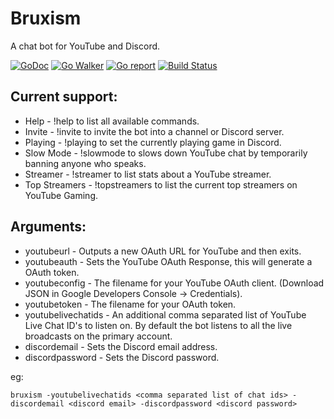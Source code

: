 # Bruxism
A chat bot for YouTube and Discord.

[![GoDoc](https://godoc.org/github.com/iopred/bruxism?status.svg)](https://godoc.org/github.com/iopred/bruxism)
[![Go Walker](http://gowalker.org/api/v1/badge)](https://gowalker.org/github.com/iopred/bruxism)
[![Go report](http://goreportcard.com/badge/iopred/bruxism)](http://goreportcard.com/report/iopred/bruxism)
[![Build Status](https://travis-ci.org/iopred/bruxism.svg?branch=master)](https://travis-ci.org/iopred/bruxism)

## Current support:

* Help - !help to list all available commands.
* Invite - !invite to invite the bot into a channel or Discord server.
* Playing - !playing to set the currently playing game in Discord.
* Slow Mode - !slowmode to slows down YouTube chat by temporarily banning anyone who speaks.
* Streamer - !streamer to list stats about a YouTube streamer.
* Top Streamers - !topstreamers to list the current top streamers on YouTube Gaming.

## Arguments:

* youtubeurl - Outputs a new OAuth URL for YouTube and then exits.
* youtubeauth - Sets the YouTube OAuth Response, this will generate a OAuth token.
* youtubeconfig - The filename for your YouTube OAuth client. (Download JSON in Google Developers Console -> Credentials).
* youtubetoken - The filename for your OAuth token.
* youtubelivechatids - An additional comma separated list of YouTube Live Chat ID's to listen on. By default the bot listens to all the live broadcasts on the primary account.
* discordemail - Sets the Discord email address.
* discordpassword - Sets the Discord password.

eg:

```
bruxism -youtubelivechatids <comma separated list of chat ids> -discordemail <discord email> -discordpassword <discord password>
```
